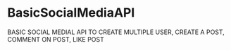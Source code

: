 # BasicSocialMediaAPI
BASIC SOCIAL MEDIAL API TO CREATE MULTIPLE USER, CREATE A POST, COMMENT ON POST, LIKE POST
